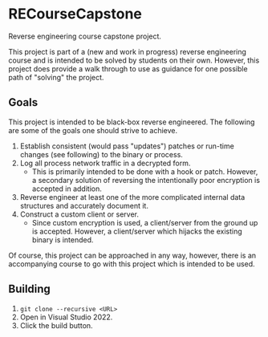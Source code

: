 # RECourseCapstone

Reverse engineering course capstone project.

This project is part of a (new and work in progress) reverse engineering course and is intended to be solved by students on their own. However, this project does provide a walk through to use as guidance for one possible path of "solving" the project.

## Goals
This project is intended to be black-box reverse engineered. The following are some of the goals one should strive to achieve.

1. Establish consistent (would pass "updates") patches or run-time changes (see following) to the binary or process.
2. Log all process network traffic in a decrypted form.
    * This is primarily intended to be done with a hook or patch. However, a secondary solution of reversing the intentionally poor encryption is accepted in addition.
3. Reverse engineer at least one of the more complicated internal data structures and accurately document it.
4. Construct a custom client or server.
    * Since custom encryption is used, a client/server from the ground up is accepted. However, a client/server which hijacks the existing binary is intended.

Of course, this project can be approached in any way, however, there is an accompanying course to go with this project which is intended to be used.

## Building

1. `git clone --recursive <URL>`
2. Open in Visual Studio 2022.
3. Click the build button.